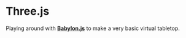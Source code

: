 # Three.js

Playing around with **[Babylon.js][1]** to make a very basic virtual tabletop.

[1]: https://https://www.babylonjs.com//
